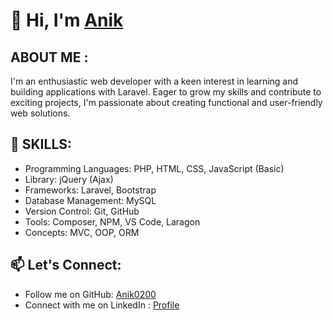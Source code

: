# 👋 Hi, I'm [Anik](https://github.com/Anik0200)

## ABOUT ME :

I'm an enthusiastic web developer with a keen interest in learning and building applications with Laravel. 
Eager to grow my skills and contribute to exciting projects, I'm passionate about creating functional and user-friendly web solutions.

## 🌟 SKILLS:

- Programming Languages: PHP, HTML, CSS, JavaScript (Basic)
- Library: jQuery (Ajax)
- Frameworks: Laravel, Bootstrap
- Database Management: MySQL
- Version Control: Git, GitHub
- Tools: Composer, NPM, VS Code, Laragon
- Concepts: MVC, OOP, ORM

## 📫 Let's Connect: 
- Follow me on GitHub: [Anik0200](https://github.com/Anik0200)
- Connect with me on LinkedIn : [Profile](https://www.linkedin.com/in/md-abdollah-radi-anik-a48a8a277)

